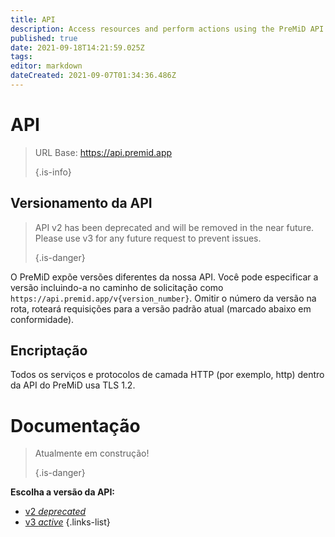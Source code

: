 ```yaml
---
title: API
description: Access resources and perform actions using the PreMiD API
published: true
date: 2021-09-18T14:21:59.025Z
tags: 
editor: markdown
dateCreated: 2021-09-07T01:34:36.486Z
---
```


# API

> URL Base: https://api.premid.app 
> 
> {.is-info}

## Versionamento da API
> API v2 has been deprecated and will be removed in the near future. Please use v3 for any future request to prevent issues. 
> 
> {.is-danger}

O PreMiD expõe versões diferentes da nossa API. Você pode especificar a versão incluindo-a no caminho de solicitação como `https://api.premid.app/v{version_number}`. Omitir o número da versão na rota, roteará requisições para a versão padrão atual (marcado abaixo em conformidade).

## Encriptação

Todos os serviços e protocolos de camada HTTP (por exemplo, http) dentro da API do PreMiD usa TLS 1.2.

# Documentação
> Atualmente em construção! 
> 
> {.is-danger}

**Escolha a versão da API:**
- [v2 *deprecated*](/dev/api/v2)
- [v3 *active*](/dev/api/v3)
{.links-list}